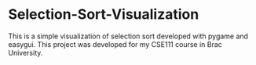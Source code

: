 # Selection-Sort-Visualization
This is a simple visualization of selection sort developed with pygame and easygui. This project was developed for my CSE111 course in Brac University.
